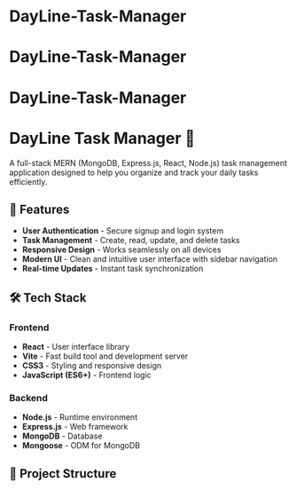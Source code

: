 ﻿# DayLine-Task-Manager
# DayLine-Task-Manager
# DayLine-Task-Manager
# DayLine Task Manager 📝

A full-stack MERN (MongoDB, Express.js, React, Node.js) task management application designed to help you organize and track your daily tasks efficiently.

## 🚀 Features

- **User Authentication** - Secure signup and login system
- **Task Management** - Create, read, update, and delete tasks
- **Responsive Design** - Works seamlessly on all devices
- **Modern UI** - Clean and intuitive user interface with sidebar navigation
- **Real-time Updates** - Instant task synchronization

## 🛠️ Tech Stack

### Frontend
- **React** - User interface library
- **Vite** - Fast build tool and development server
- **CSS3** - Styling and responsive design
- **JavaScript (ES6+)** - Frontend logic

### Backend
- **Node.js** - Runtime environment
- **Express.js** - Web framework
- **MongoDB** - Database
- **Mongoose** - ODM for MongoDB

## 📁 Project Structure

